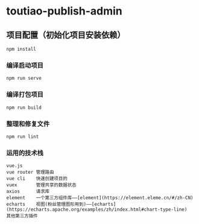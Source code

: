 # toutiao-publish-admin

## 项目配置（初始化项目安装依赖）
```
npm install
```

### 编译启动项目
```
npm run serve
```

### 编译打包项目
```
npm run build
```

### 整理和修复文件
```
npm run lint
```

### 运用的技术栈
```
vue.js
vue router 管理路由
vue cli    快速创建项目的
vuex       管理共享的数据状态
axios      请求库
element    一个第三方组件库——[element](https://element.eleme.cn/#/zh-CN)
echarts    视图(粉丝管理图形用到)——[echarts](https://echarts.apache.org/examples/zh/index.html#chart-type-line)
其他第三方插件
```
